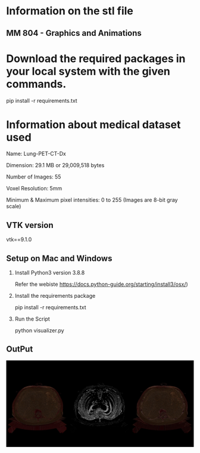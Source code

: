 # Information on the stl file
## MM 804 - Graphics and Animations

# Download the required packages in your local system with the given commands.

pip install -r requirements.txt

# Information about medical dataset used

Name: Lung-PET-CT-Dx

Dimension: 29.1 MB or 29,009,518 bytes 

Number of Images: 55

Voxel Resolution: 5mm

Minimum & Maximum pixel intensities: 0 to 255 (Images are 8-bit gray scale) 


## VTK version

vtk==9.1.0


## Setup on Mac and Windows

1. Install Python3 version 3.8.8

   Refer the webiste https://docs.python-guide.org/starting/install3/osx/)

2. Install the requirements package

   pip install -r requirements.txt

3. Run the Script

   python visualizer.py


## OutPut

![Screenshot](output_final.jpg)



